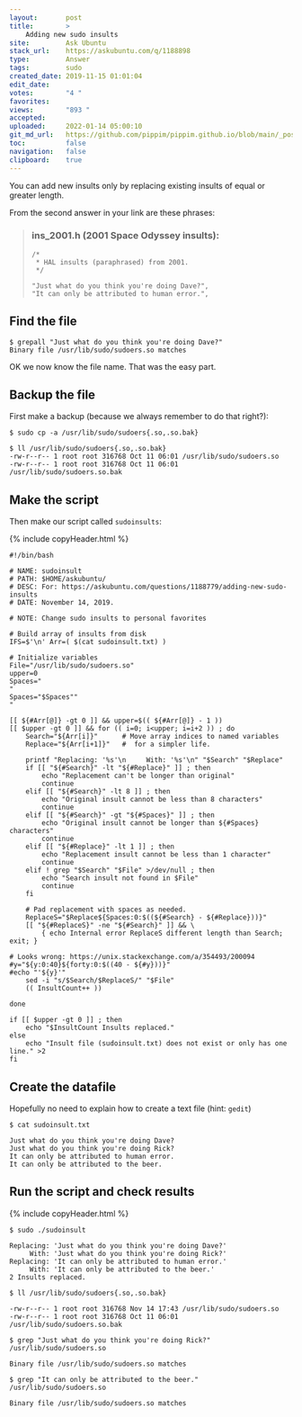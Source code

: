 ```yaml
---
layout:       post
title:        >
    Adding new sudo insults
site:         Ask Ubuntu
stack_url:    https://askubuntu.com/q/1188898
type:         Answer
tags:         sudo
created_date: 2019-11-15 01:01:04
edit_date:    
votes:        "4 "
favorites:    
views:        "893 "
accepted:     
uploaded:     2022-01-14 05:00:10
git_md_url:   https://github.com/pippim/pippim.github.io/blob/main/_posts/2019/2019-11-15-Adding-new-sudo-insults.md
toc:          false
navigation:   false
clipboard:    true
---
```


You can add new insults only by replacing existing insults of equal or greater length.

<!-- Language-all: lang-bash -->

From the second answer in your link are these phrases:

> ### ins_2001.h (2001 Space Odyssey insults):  
>   
>     /*  
>      * HAL insults (paraphrased) from 2001.  
>      */  
>   
>     "Just what do you think you're doing Dave?",  
>     "It can only be attributed to human error.",  

## Find the file

``` 
$ grepall "Just what do you think you're doing Dave?"
Binary file /usr/lib/sudo/sudoers.so matches

```

OK we now know the file name. That was the easy part.

## Backup the file

First make a backup (because we always remember to do that right?):

``` 
$ sudo cp -a /usr/lib/sudo/sudoers{.so,.so.bak}

$ ll /usr/lib/sudo/sudoers{.so,.so.bak}
-rw-r--r-- 1 root root 316768 Oct 11 06:01 /usr/lib/sudo/sudoers.so
-rw-r--r-- 1 root root 316768 Oct 11 06:01 /usr/lib/sudo/sudoers.so.bak

```

## Make the script

Then make our script called `sudoinsults`:

{% include copyHeader.html %}
``` 
#!/bin/bash

# NAME: sudoinsult
# PATH: $HOME/askubuntu/
# DESC: For: https://askubuntu.com/questions/1188779/adding-new-sudo-insults
# DATE: November 14, 2019.

# NOTE: Change sudo insults to personal favorites

# Build array of insults from disk
IFS=$'\n' Arr=( $(cat sudoinsult.txt) )

# Initialize variables
File="/usr/lib/sudo/sudoers.so"
upper=0
Spaces="                                                                     "
Spaces="$Spaces""                                                            "

[[ ${#Arr[@]} -gt 0 ]] && upper=$(( ${#Arr[@]} - 1 ))
[[ $upper -gt 0 ]] && for (( i=0; i<upper; i=i+2 )) ; do
    Search="${Arr[i]}"      # Move array indices to named variables
    Replace="${Arr[i+1]}"   #  for a simpler life.

    printf "Replacing: '%s'\n     With: '%s'\n" "$Search" "$Replace"
    if [[ "${#Search}" -lt "${#Replace}" ]] ; then
        echo "Replacement can't be longer than original"
        continue
    elif [[ "${#Search}" -lt 8 ]] ; then
        echo "Original insult cannot be less than 8 characters"
        continue
    elif [[ "${#Search}" -gt "${#Spaces}" ]] ; then
        echo "Original insult cannot be longer than ${#Spaces} characters"
        continue
    elif [[ "${#Replace}" -lt 1 ]] ; then
        echo "Replacement insult cannot be less than 1 character"
        continue
    elif ! grep "$Search" "$File" >/dev/null ; then
        echo "Search insult not found in $File"
        continue
    fi

    # Pad replacement with spaces as needed.
    ReplaceS="$Replace${Spaces:0:$((${#Search} - ${#Replace}))}"
    [[ "${#ReplaceS}" -ne "${#Search}" ]] && \
        { echo Internal error ReplaceS different length than Search; exit; }

# Looks wrong: https://unix.stackexchange.com/a/354493/200094
#y="${y:0:40}${forty:0:$((40 - ${#y}))}"
#echo "'${y}'"
    sed -i "s/$Search/$ReplaceS/" "$File"
    (( InsultCount++ ))
    
done

if [[ $upper -gt 0 ]] ; then
    echo "$InsultCount Insults replaced."
else
    echo "Insult file (sudoinsult.txt) does not exist or only has one line." >2
fi

```

## Create the datafile

Hopefully no need to explain how to create a text file (hint: `gedit`)

``` 
$ cat sudoinsult.txt

Just what do you think you're doing Dave?
Just what do you think you're doing Rick?
It can only be attributed to human error.
It can only be attributed to the beer.

```

## Run the script and check results

{% include copyHeader.html %}
``` 
$ sudo ./sudoinsult

Replacing: 'Just what do you think you're doing Dave?'
     With: 'Just what do you think you're doing Rick?'
Replacing: 'It can only be attributed to human error.'
     With: 'It can only be attributed to the beer.'
2 Insults replaced.

$ ll /usr/lib/sudo/sudoers{.so,.so.bak}

-rw-r--r-- 1 root root 316768 Nov 14 17:43 /usr/lib/sudo/sudoers.so
-rw-r--r-- 1 root root 316768 Oct 11 06:01 /usr/lib/sudo/sudoers.so.bak

$ grep "Just what do you think you're doing Rick?" /usr/lib/sudo/sudoers.so

Binary file /usr/lib/sudo/sudoers.so matches

$ grep "It can only be attributed to the beer." /usr/lib/sudo/sudoers.so

Binary file /usr/lib/sudo/sudoers.so matches

```



